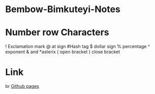 # Bembow-Bimkuteyi-Notes
# Number row Characters
! Exclamation mark
@ at sign
#Hash tag
$ dollar sign
% percentage
^ exponent
& and 
*asterix
( open bracket
) close bracket
  # Link
  br
  [Github pages](https://github.com/Alexbhim/Bembow-Bimkuteyi-Notes/new/main?readme=1)
